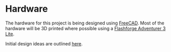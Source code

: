 # Hardware

The hardware for this project is being designed using [FreeCAD](https://www.freecad.org/). Most of the hardware will be 3D printed where possible using a [Flashforge Adventurer 3 Lite](https://www.flashforgeshop.com/product/flashforge-adventurer-3-lite-3d-printer?cID=31).

Initial design ideas are outlined [here](designIdeas.md).